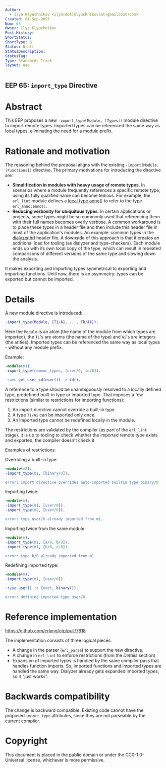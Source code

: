 ```yaml
---
Author:
  - Ilya Klyuchnikov <ilya(dot)klyuchnikov(at)gmail(dot)com>
Created: 01-Sep-2023
Num: 65
Owner: Ilya Klyuchnikov
Post-History: 
ShortStatus: 
ShortType: S
Status: Draft
StatusDescription: 
StatusTag: 
Type: Standards Track
layout: eep
---
```

EEP 65: `import_type` Directive
----

Abstract
========

This EEP proposes a new `-import_type(Module, [Types])` module directive
to import remote types. Imported types can be referenced the same way as local
types, eliminating the need for a module prefix.

Rationale and motivation
========

The reasoning behind the proposal aligns with the existing
`-import(Module, [Functions])` directive. The primary motivations for
introducing the directive are:

- **Simplification in modules with heavy usage of remote types**. In scenarios
  where a module frequently references a specific remote type, using its fully
  qualified name can become tedious. For example, the `erl_lint` module defines
  a [local type anno()](https://github.com/erlang/otp/blob/5bd165d16a62d6fa30118f846d52c016141b606e/lib/stdlib/src/erl_lint.erl#L88)
  to refer to the type `erl_anno:anno()`.
- **Reducing verbosity for ubiquitous types**. In certain applications
  or projects, some types might be so commonly used that referencing them with
  their full names becomes overly verbose. A common workaround is to place these
  types in a header file and then include this header file in most of the
  application's modules. An example: common types in the
  [dialyzer.hrl](https://github.com/erlang/otp/blob/5bd165d16a62d6fa30118f846d52c016141b606e/lib/dialyzer/src/dialyzer.hrl#L107-L176)
  header file. A downside of this approach is that it creates an additional load
  for tooling (as dialyzer and type-checkers). Each module ends up with its own
  local copy of the type, which can result in repeated comparisons of different
  versions of the same type and slowing down the analysis.

It makes exporting and importing types symmetrical to exporting and importing
functions. Until now, there is an asymmetry: types can be exported but cannot be
imported.

Details
========

A new module directive is introduced:

```erlang
-import_type(Module, [T1/A1, ..., Tk/Ak]).
```

Here the `Module` is an atom (the name of the module from which types are
imported), the `Ti`'s are atoms (the name of the type) and `Ai`'s are integers
(the arities). Imported types can be referenced the same way as local types -
without any module prefix.

Example:

```erlang
-module(m1).
-import_type(common_types, [user/0, id/0]).

-spec get_user_id(user()) -> id().
```

A reference to a type should be unambiguously resolved to a locally defined
type, predefined built-in type or imported type. That imposes a few restrictions
(similar to restrictions for importing functions):

1. An import directive cannot override a built-in type.
2. A type `Ti/Ai` can be imported only once.
3. An imported type cannot be redefined locally in the module.

The restrictions are validated by the compiler (as part of the `erl_lint`
stage). It is up to tooling to check whether the imported remote type exists
and exported, the compiler doesn't check it.

Examples of restrictions:

Overriding a built-in type:

```erlang
-module(m2).
-import_type(m1, [binary/0]).

error: import directive overrides auto-imported builtin type binary/0
```

Importing twice:

```erlang
-module(m).
-import_type(m1, [user/0]).
-import_type(m2, [user/0]).

error: type user/0 already imported from m1.
```

Importing twice from the same module:

```erlang
-module(m).
-import_type(m1, [a/0, b/0]).
-import_type(m1, [b/0, c/0]).

error: type b/0 already imported from m1
```

Redefining imported type:

```erlang
-module(m).
-import_type(m1, [user/0]).

-type user() :: {user, binary()}.

error: defining imported type user/0
```

Reference implementation
========

<https://github.com/erlang/otp/pull/7618>

The implementation consists of three logical pieces:

- A change in the parser (`erl_parse`) to support the new directive.
- A change in `erl_lint` to enforce restrictions (from the _Details_ section)
- Expansion of imported types is handled by the same compiler pass that handles
  function imports. So, imported functions and imported types are handled
  the same way. Dialyzer already gets expanded imported types, so it
  "just works".

Backwards compatibility
========

The change is backward compatible. Existing code cannot have the proposed
`import_type` attributes, since they are not parseable by the current compiler.

Copyright
=========

This document is placed in the public domain or under the CC0-1.0-Universal
license, whichever is more permissive.